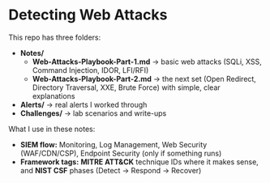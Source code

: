 # Detecting Web Attacks

This repo has three folders:
- **Notes/**  
  - **Web-Attacks-Playbook-Part-1.md** → basic web attacks (SQLi, XSS, Command Injection, IDOR, LFI/RFI)
  - **Web-Attacks-Playbook-Part-2.md** → the next set (Open Redirect, Directory Traversal, XXE, Brute Force) with simple, clear explanations
- **Alerts/** → real alerts I worked through
- **Challenges/** → lab scenarios and write-ups


What I use in these notes:
- **SIEM flow:** Monitoring, Log Management, Web Security (WAF/CDN/CSP), Endpoint Security (only if something runs)
- **Framework tags:** **MITRE ATT&CK** technique IDs where it makes sense, and **NIST CSF** phases (Detect → Respond → Recover)



